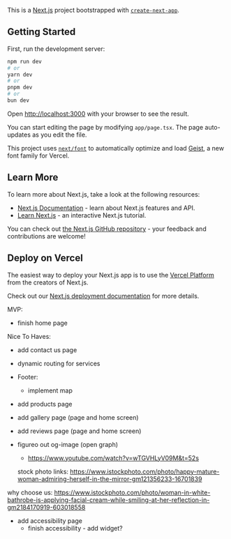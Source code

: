 This is a [Next.js](https://nextjs.org) project bootstrapped with [`create-next-app`](https://nextjs.org/docs/app/api-reference/cli/create-next-app).

## Getting Started

First, run the development server:

```bash
npm run dev
# or
yarn dev
# or
pnpm dev
# or
bun dev
```

Open [http://localhost:3000](http://localhost:3000) with your browser to see the result.

You can start editing the page by modifying `app/page.tsx`. The page auto-updates as you edit the file.

This project uses [`next/font`](https://nextjs.org/docs/app/building-your-application/optimizing/fonts) to automatically optimize and load [Geist](https://vercel.com/font), a new font family for Vercel.

## Learn More

To learn more about Next.js, take a look at the following resources:

- [Next.js Documentation](https://nextjs.org/docs) - learn about Next.js features and API.
- [Learn Next.js](https://nextjs.org/learn) - an interactive Next.js tutorial.

You can check out [the Next.js GitHub repository](https://github.com/vercel/next.js) - your feedback and contributions are welcome!

## Deploy on Vercel

The easiest way to deploy your Next.js app is to use the [Vercel Platform](https://vercel.com/new?utm_medium=default-template&filter=next.js&utm_source=create-next-app&utm_campaign=create-next-app-readme) from the creators of Next.js.

Check out our [Next.js deployment documentation](https://nextjs.org/docs/app/building-your-application/deploying) for more details.

MVP:

- finish home page

Nice To Haves:

- add contact us page

- dynamic routing for services

- Footer:

  - implement map

- add products page
- add gallery page (page and home screen)
- add reviews page (page and home screen)
- figureo out og-image (open graph)

  - https://www.youtube.com/watch?v=wTGVHLyV09M&t=52s

  stock photo links:
  https://www.istockphoto.com/photo/happy-mature-woman-admiring-herself-in-the-mirror-gm121356233-16701839

why choose us: https://www.istockphoto.com/photo/woman-in-white-bathrobe-is-applying-facial-cream-while-smiling-at-her-reflection-in-gm2184170919-603018558

- add accessibility page
  - finish accessibility - add widget?
